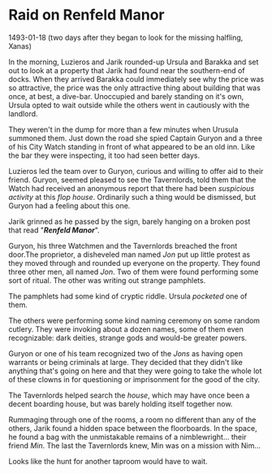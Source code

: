 # Raid on Renfeld Manor
1493-01-18 (two days after they began to look for the missing halfling, Xanas)

In the morning, Luzieros and Jarik rounded-up Ursula and Barakka and set out to look at a property that Jarik had found near the southern-end of docks. When they arrived Barakka could immediately see why the price was so attractive, the price was the only attractive thing about building that was once, at best, a dive-bar. Unoccupied and barely standing on it's own, Ursula opted to wait outside while the others went in cautiously with the landlord.

They weren't in the dump for more than a few minutes when Urusula summoned them. Just down the road she spied Captain Guryon and a three of his City Watch standing in front of what appeared to be an old inn. Like the bar they were inspecting, it too had seen better days.

Luzieros led the team over to Guryon, curious and willing to offer aid to their friend. Guryon, seemed pleased to see the Tavernlords, told them that the Watch had received an anonymous report that there had been *suspicious activity* at this *flop house*. Ordinarily such a thing would be dismissed, but Guryon had a feeling about this one.

Jarik grinned as he passed by the sign, barely hanging on a broken post that read "***Renfeld Manor***".

Guryon, his three Watchmen and the Tavernlords breached the front door.The proprietor, a disheveled man named *Jon* put up little protest as they moved through and rounded up everyone on the property. They found three other men, all named *Jon*. Two of them were found performing some sort of ritual. The other was writing out strange pamphlets.

The pamphlets had some kind of cryptic riddle. Ursula *pocketed* one of them.

The others were performing some kind naming ceremony on some random cutlery. They were invoking about a dozen names, some of them even recognizable: dark deities, strange gods and would-be greater powers.

Guryon or one of his team recognized two of the *Jons* as having open warrants or being criminals at large. They decided that they didn't like anything that's going on here and that they were going to take the whole lot of these clowns in for questioning or imprisonment for the good of the city. 

The Tavernlords helped search the *house*, which may have once been a decent boarding house, but was barely holding itself together now. 

Rummaging through one of the rooms, a room no different than any of the others, Jarik found a hidden space between the floorboards. In the space, he found a bag with the unmistakable remains of a nimblewright... their friend *Min*. The last the Tavernlords knew, Min was on a mission with Nim...

Looks like the hunt for another taproom would have to wait.
